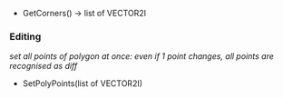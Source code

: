 - GetCorners() -> list of VECTOR2I
### Editing
*set all points of polygon at once: even if 1 point changes, all points are recognised as diff*
- SetPolyPoints(list of VECTOR2I)